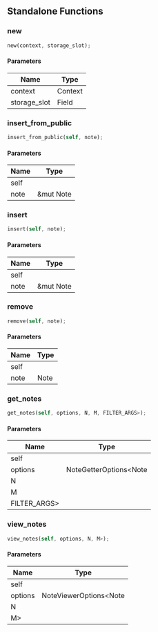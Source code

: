 ## Standalone Functions

### new

```rust
new(context, storage_slot);
```

#### Parameters
| Name | Type |
| --- | --- |
| context | Context |
| storage_slot | Field |

### insert_from_public

```rust
insert_from_public(self, note);
```

#### Parameters
| Name | Type |
| --- | --- |
| self |  |
| note | &mut Note |

### insert

```rust
insert(self, note);
```

#### Parameters
| Name | Type |
| --- | --- |
| self |  |
| note | &mut Note |

### remove

```rust
remove(self, note);
```

#### Parameters
| Name | Type |
| --- | --- |
| self |  |
| note | Note |

### get_notes

```rust
get_notes(self, options, N, M, FILTER_ARGS>);
```

#### Parameters
| Name | Type |
| --- | --- |
| self |  |
| options | NoteGetterOptions&lt;Note |
| N |  |
| M |  |
| FILTER_ARGS&gt; |  |

### view_notes

```rust
view_notes(self, options, N, M>);
```

#### Parameters
| Name | Type |
| --- | --- |
| self |  |
| options | NoteViewerOptions&lt;Note |
| N |  |
| M&gt; |  |

